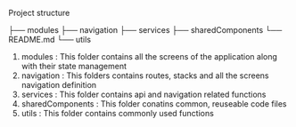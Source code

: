 Project structure

├── modules 
├── navigation
├── services
├── sharedComponents
└── README.md
└── utils

1. modules : This folder contains all the screens of the application along with their state management
2. navigation : This folders contains routes, stacks and all the screens navigation definition
3. services : This folder contains api and navigation related functions
4. sharedComponents : This folder conatins common, reuseable code files
5. utils : This folder contains commonly used functions